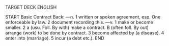 TARGET DECK
ENGLISH

START
Basic
Contract
Back: —n. 1 written or spoken agreement, esp. One enforceable by law. 2 document recording this. —v. 1 make or become smaller. 2 a (usu. Foll. By with) make a contract. B (often foll. By out) arrange (work) to be done by contract. 3 become affected by (a disease). 4 enter into (marriage). 5 incur (a debt etc.).
END
